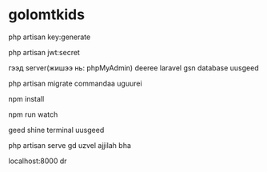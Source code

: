 # golomtkids

php artisan key:generate

php artisan jwt:secret

гээд server(жишээ нь: phpMyAdmin) deeree laravel gsn database uusgeed

php artisan migrate commandaa uguurei

npm install

npm run watch

geed shine terminal uusgeed 

php artisan serve gd uzvel ajjilah bha

localhost:8000 dr
